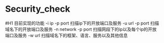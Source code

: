 # Security_check
#H1 目前实现的功能 
  -i ip -p port  扫描ip下的开放端口及服务
  -u url -p port 扫描域名下的开放端口及服务
  -n network -p port 扫描网段下的ip以及每个ip的开放端口及服务
  -w url 扫描域名下的框架、语言、服务以及其他信息
